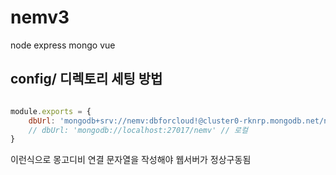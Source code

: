 # nemv3
node express mongo vue

## config/ 디렉토리 세팅 방법

```javascript

module.exports = {
    dbUrl: 'mongodb+srv://nemv:dbforcloud!@cluster0-rknrp.mongodb.net/nemv' // 원격
    // dbUrl: 'mongodb://localhost:27017/nemv' // 로컬
}

```

이런식으로 몽고디비 연결 문자열을 작성해야 웹서버가 정상구동됨
